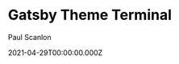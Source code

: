 ---
title: Gatsby Theme Terminal
github: https://github.com/PaulieScanlon/gatsby-theme-terminal
demo: https://gatsbythemeterminal.gatsbyjs.io/
license: null
author: Paul Scanlon
author_link: ''
author_twitter: pauliescanlon
author_github: PaulieScanlon
date: 2021-04-29T00:00:00.000Z
ssg:
  - Gatsby
cms:
  - null
css:
  - null
archetype:
  - Other
services: null
hosting:
  - Netlify
  - Vercel
description: >-
  Gatsby Theme Terminal aims to be a zero component theme. It provides data
  components to aid in the abstraction of presentational and data layers which
  together provide the most flexibility.
stale: false
disabled: false
disabled_reason: null
draft: false
---